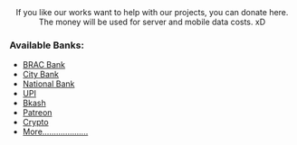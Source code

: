<div align="center">
	If you like our works want to help with our projects, you can donate here. The money will be used for server and mobile data costs. xD
</div>

<div align="left">
	<h3>Available Banks:</h3>
</div>

- [BRAC Bank](./bank/brac_bank.md)
- [City Bank](./bank/city_bank.md)
- [National Bank](./bank/national_bank.md)
- [UPI](./bank/upi.md)
- [Bkash](./bank/mfs.md)
- [Patreon](./bank/patreon.md)
- [Crypto](./bank/crypto.md)
- [More....................](./bank/others.md)
